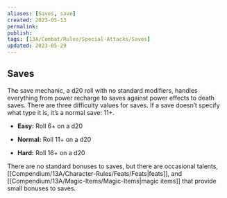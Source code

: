 ```yaml
---
aliases: [Saves, save]
created: 2023-05-13
permalink: 
publish: 
tags: [13A/Combat/Rules/Special-Attacks/Saves]
updated: 2023-05-29
---
```


## Saves

The save mechanic, a d20 roll with no standard modifiers, handles everything from power recharge to saves against power effects to death saves. There are three difficulty values for saves. If a save doesn’t specify what type it is, it’s a normal save: 11+.

- **Easy:** Roll 6+ on a d20

- **Normal:** Roll 11+ on a d20

- **Hard:** Roll 16+ on a d20

There are no standard bonuses to saves, but there are occasional talents, [[Compendium/13A/Character-Rules/Feats/Feats|feats]], and [[Compendium/13A/Magic-Items/Magic-Items|magic items]] that provide small bonuses to saves.
